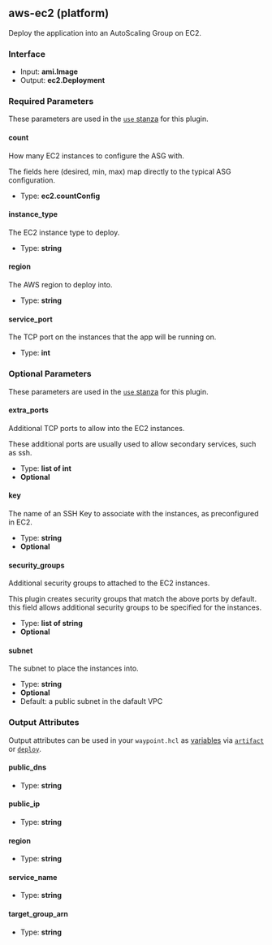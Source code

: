 ## aws-ec2 (platform)

Deploy the application into an AutoScaling Group on EC2.

### Interface

- Input: **ami.Image**
- Output: **ec2.Deployment**

### Required Parameters

These parameters are used in the [`use` stanza](/docs/waypoint-hcl/use) for this plugin.

#### count

How many EC2 instances to configure the ASG with.

The fields here (desired, min, max) map directly to the typical ASG configuration.

- Type: **ec2.countConfig**

#### instance_type

The EC2 instance type to deploy.

- Type: **string**

#### region

The AWS region to deploy into.

- Type: **string**

#### service_port

The TCP port on the instances that the app will be running on.

- Type: **int**

### Optional Parameters

These parameters are used in the [`use` stanza](/docs/waypoint-hcl/use) for this plugin.

#### extra_ports

Additional TCP ports to allow into the EC2 instances.

These additional ports are usually used to allow secondary services, such as ssh.

- Type: **list of int**
- **Optional**

#### key

The name of an SSH Key to associate with the instances, as preconfigured in EC2.

- Type: **string**
- **Optional**

#### security_groups

Additional security groups to attached to the EC2 instances.

This plugin creates security groups that match the above ports by default. this field allows additional security groups to be specified for the instances.

- Type: **list of string**
- **Optional**

#### subnet

The subnet to place the instances into.

- Type: **string**
- **Optional**
- Default: a public subnet in the dafault VPC

### Output Attributes

Output attributes can be used in your `waypoint.hcl` as [variables](/docs/waypoint-hcl/variables) via [`artifact`](/docs/waypoint-hcl/variables/artifact) or [`deploy`](/docs/waypoint-hcl/variables/deploy).

#### public_dns

- Type: **string**

#### public_ip

- Type: **string**

#### region

- Type: **string**

#### service_name

- Type: **string**

#### target_group_arn

- Type: **string**
